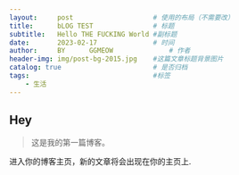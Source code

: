 ```yaml
---
layout:     post   				    # 使用的布局（不需要改）
title:      bLOG TEST 				# 标题 
subtitle:   Hello THE FUCKING World #副标题
date:       2023-02-17 				# 时间
author:     BY 		GGMEOW				# 作者
header-img: img/post-bg-2015.jpg 	#这篇文章标题背景图片
catalog: true 						# 是否归档
tags:								#标签
    - 生活
---
```


## Hey
>这是我的第一篇博客。

进入你的博客主页，新的文章将会出现在你的主页上.
